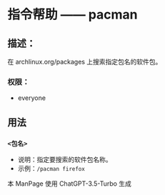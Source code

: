 # 指令帮助 —— pacman

## 描述：
在 archlinux.org/packages 上搜索指定包名的软件包。

### 权限：
- everyone

## 用法

### `<包名>`

- 说明：指定要搜索的软件包名称。
- 示例：`/pacman firefox`


本 ManPage 使用 ChatGPT-3.5-Turbo 生成
